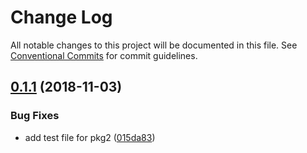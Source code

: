 # Change Log

All notable changes to this project will be documented in this file.
See [Conventional Commits](https://conventionalcommits.org) for commit guidelines.

## [0.1.1](https://github.com/amphro/test-lerna/compare/@amphro/lerna-test-2@0.1.0...@amphro/lerna-test-2@0.1.1) (2018-11-03)


### Bug Fixes

* add test file for pkg2 ([015da83](https://github.com/amphro/test-lerna/commit/015da83))
